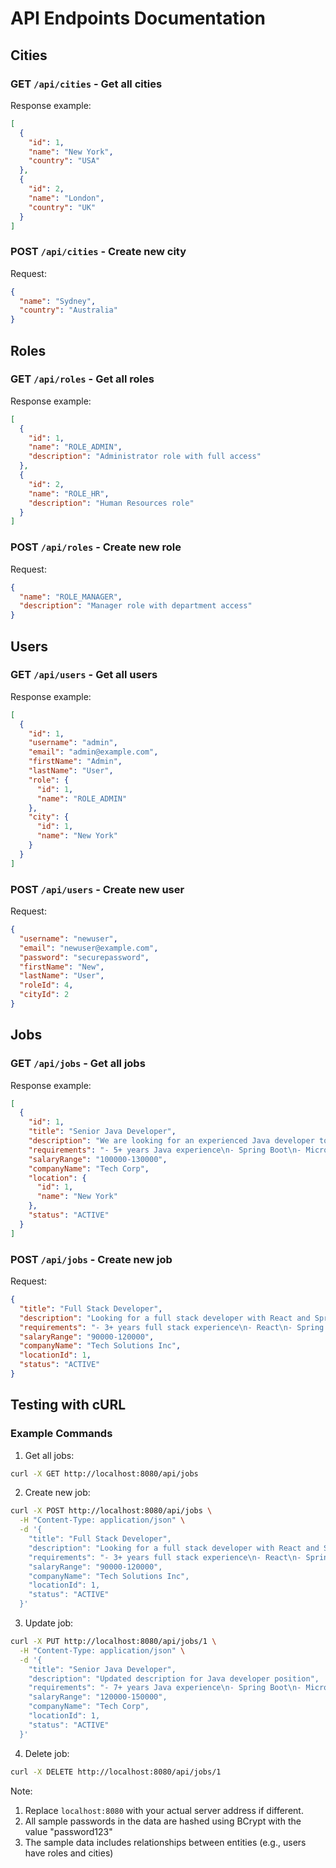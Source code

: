 # API Endpoints Documentation

## Cities

### GET `/api/cities` - Get all cities
Response example:
```json
[
  {
    "id": 1,
    "name": "New York",
    "country": "USA"
  },
  {
    "id": 2,
    "name": "London",
    "country": "UK"
  }
]
```

### POST `/api/cities` - Create new city
Request:
```json
{
  "name": "Sydney",
  "country": "Australia"
}
```

## Roles

### GET `/api/roles` - Get all roles
Response example:
```json
[
  {
    "id": 1,
    "name": "ROLE_ADMIN",
    "description": "Administrator role with full access"
  },
  {
    "id": 2,
    "name": "ROLE_HR",
    "description": "Human Resources role"
  }
]
```

### POST `/api/roles` - Create new role
Request:
```json
{
  "name": "ROLE_MANAGER",
  "description": "Manager role with department access"
}
```

## Users

### GET `/api/users` - Get all users
Response example:
```json
[
  {
    "id": 1,
    "username": "admin",
    "email": "admin@example.com",
    "firstName": "Admin",
    "lastName": "User",
    "role": {
      "id": 1,
      "name": "ROLE_ADMIN"
    },
    "city": {
      "id": 1,
      "name": "New York"
    }
  }
]
```

### POST `/api/users` - Create new user
Request:
```json
{
  "username": "newuser",
  "email": "newuser@example.com",
  "password": "securepassword",
  "firstName": "New",
  "lastName": "User",
  "roleId": 4,
  "cityId": 2
}
```

## Jobs

### GET `/api/jobs` - Get all jobs
Response example:
```json
[
  {
    "id": 1,
    "title": "Senior Java Developer",
    "description": "We are looking for an experienced Java developer to join our team.",
    "requirements": "- 5+ years Java experience\n- Spring Boot\n- Microservices\n- SQL databases",
    "salaryRange": "100000-130000",
    "companyName": "Tech Corp",
    "location": {
      "id": 1,
      "name": "New York"
    },
    "status": "ACTIVE"
  }
]
```

### POST `/api/jobs` - Create new job
Request:
```json
{
  "title": "Full Stack Developer",
  "description": "Looking for a full stack developer with React and Spring Boot experience",
  "requirements": "- 3+ years full stack experience\n- React\n- Spring Boot\n- PostgreSQL",
  "salaryRange": "90000-120000",
  "companyName": "Tech Solutions Inc",
  "locationId": 1,
  "status": "ACTIVE"
}
```

## Testing with cURL

### Example Commands

1. Get all jobs:
```bash
curl -X GET http://localhost:8080/api/jobs
```

2. Create new job:
```bash
curl -X POST http://localhost:8080/api/jobs \
  -H "Content-Type: application/json" \
  -d '{
    "title": "Full Stack Developer",
    "description": "Looking for a full stack developer with React and Spring Boot experience",
    "requirements": "- 3+ years full stack experience\n- React\n- Spring Boot\n- PostgreSQL",
    "salaryRange": "90000-120000",
    "companyName": "Tech Solutions Inc",
    "locationId": 1,
    "status": "ACTIVE"
  }'
```

3. Update job:
```bash
curl -X PUT http://localhost:8080/api/jobs/1 \
  -H "Content-Type: application/json" \
  -d '{
    "title": "Senior Java Developer",
    "description": "Updated description for Java developer position",
    "requirements": "- 7+ years Java experience\n- Spring Boot\n- Microservices\n- SQL databases",
    "salaryRange": "120000-150000",
    "companyName": "Tech Corp",
    "locationId": 1,
    "status": "ACTIVE"
  }'
```

4. Delete job:
```bash
curl -X DELETE http://localhost:8080/api/jobs/1
```

Note: 
1. Replace `localhost:8080` with your actual server address if different.
2. All sample passwords in the data are hashed using BCrypt with the value "password123"
3. The sample data includes relationships between entities (e.g., users have roles and cities) 